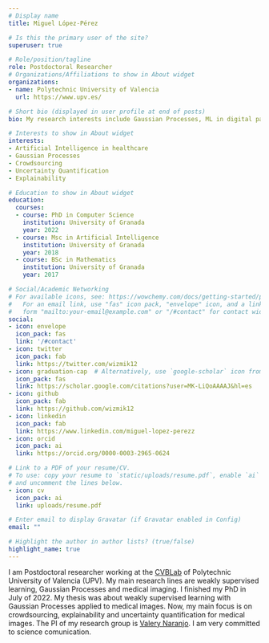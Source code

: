 ```yaml
---
# Display name
title: Miguel López-Pérez

# Is this the primary user of the site?
superuser: true

# Role/position/tagline
role: Postdoctoral Researcher
# Organizations/Affiliations to show in About widget
organizations:
- name: Polytechnic University of Valencia
  url: https://www.upv.es/

# Short bio (displayed in user profile at end of posts)
bio: My research interests include Gaussian Processes, ML in digital pathology and weakly supervised methods.

# Interests to show in About widget
interests:
- Artificial Intelligence in healthcare
- Gaussian Processes
- Crowdsourcing
- Uncertainty Quantification
- Explainability

# Education to show in About widget
education:
  courses:
  - course: PhD in Computer Science
    institution: University of Granada
    year: 2022
  - course: Msc in Artificial Intelligence
    institution: University of Granada
    year: 2018
  - course: BSc in Mathematics
    institution: University of Granada
    year: 2017

# Social/Academic Networking
# For available icons, see: https://wowchemy.com/docs/getting-started/page-builder/#icons
#   For an email link, use "fas" icon pack, "envelope" icon, and a link in the
#   form "mailto:your-email@example.com" or "/#contact" for contact widget.
social:
- icon: envelope
  icon_pack: fas
  link: '/#contact'
- icon: twitter
  icon_pack: fab
  link: https://twitter.com/wizmik12
- icon: graduation-cap  # Alternatively, use `google-scholar` icon from `ai` icon pack
  icon_pack: fas
  link: https://scholar.google.com/citations?user=MK-LiQoAAAAJ&hl=es
- icon: github
  icon_pack: fab
  link: https://github.com/wizmik12
- icon: linkedin
  icon_pack: fab
  link: https://www.linkedin.com/miguel-lopez-perezz
- icon: orcid
  icon_pack: ai
  link: https://orcid.org/0000-0003-2965-0624

# Link to a PDF of your resume/CV.
# To use: copy your resume to `static/uploads/resume.pdf`, enable `ai` icons in `params.toml`, 
# and uncomment the lines below.
- icon: cv
  icon_pack: ai
  link: uploads/resume.pdf

# Enter email to display Gravatar (if Gravatar enabled in Config)
email: ""

# Highlight the author in author lists? (true/false)
highlight_name: true
---
```


I am Postdoctoral researcher working at the [CVBLab](https://www.cvblab.webs.upv.es/) of   Polytechnic University of Valencia (UPV). My main research lines are weakly supervised learning, Gaussian Processes and medical imaging. I finished my PhD in July of 2022. My thesis was about weakly supervised learning with Gaussian Processes applied to medical images. Now, my main focus is on crowdsourcing, explainability and uncertainty quantification for medical images. The PI of my research group is [Valery Naranjo](https://scholar.google.com/citations?user=jk4XsG0AAAAJ&hl=en). I am very committed to science comunication.

